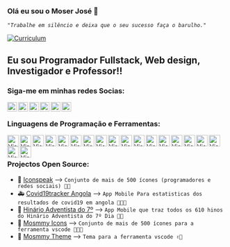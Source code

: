### Olá eu sou o Moser José 👋

*``"Trabalhe em silêncio e deixa que o seu sucesso faça o barulho."``*

[![Curriculum](https://img.shields.io/website?label=Curriculum&style=for-the-badge&url=https%3A%2F%2Fcodestackr.com)](https://github.com/moser-jose/curriculum/blob/master/main.pdf)

## Eu sou Programador Fullstack, Web design, Investigador e Professor!!

### Siga-me em minhas redes Socias:

[<img align="left" alt="Moser José | YouTube" width="22px" src="https://unpkg.com/iconspeck@1.1.3/SVG/youtube.svg" />][youtube]
[<img align="left" alt="Moser José | Twitter" width="22px" src="https://unpkg.com/iconspeck@1.1.3/SVG/twitter.svg" />][twitter]
[<img align="left" alt="Moser José | LinkedIn" width="22px" src="https://unpkg.com/iconspeck@1.1.3/SVG/linkedin.svg" />][linkedin]
[<img align="left" alt="Moser José | Instagram" width="22px" src="https://unpkg.com/iconspeck@1.1.3/SVG/instagram.svg" />][instagram]
[<img align="left" alt="Moser José | Facebook" width="22px" src="https://unpkg.com/iconspeck@1.1.3/SVG/facebook-sp.svg" />][facebook]
[<img align="left" alt="Moser José | Github" width="22px" src="https://unpkg.com/iconspeck@1.1.3/SVG/github.svg" />][github]

<br />

### Linguagens de Programação e Ferramentas:

<img align="left" alt="Visual Studio Code" width="26px" src="https://unpkg.com/iconspeck@1.1.3/SVG/html-five.svg"/>
<img align="left" alt="Visual Studio Code" width="26px" src="https://unpkg.com/iconspeck@1.1.3/SVG/css3.svg"/>
<img align="left" alt="Visual Studio Code" width="26px" src="https://unpkg.com/iconspeck@1.1.3/SVG/react.svg"/>
<img align="left" alt="Visual Studio Code" width="26px" src="https://unpkg.com/iconspeck@1.1.3/SVG/vuejs.svg"/>
<img align="left" alt="Visual Studio Code" width="26px" src="https://unpkg.com/iconspeck@1.1.3/SVG/sass.svg"/>
<img align="left" alt="Visual Studio Code" width="26px" src="https://unpkg.com/iconspeck@1.1.3/SVG/typescript.svg"/>
<img align="left" alt="Visual Studio Code" width="26px" src="https://unpkg.com/iconspeck@1.1.3/SVG/mongodb.svg"/>
<img align="left" alt="Visual Studio Code" width="26px" src="https://unpkg.com/iconspeck@1.1.3/SVG/java.svg"/>
<img align="left" alt="Visual Studio Code" width="26px" src="https://unpkg.com/iconspeck@1.1.3/SVG/javascript-p.svg"/>
<img align="left" alt="Visual Studio Code" width="26px" src="https://unpkg.com/iconspeck@1.1.3/SVG/laravel.svg"/>
<img align="left" alt="Visual Studio Code" width="26px" src="https://unpkg.com/iconspeck@1.1.3/SVG/latex-sp.svg"/>
<img align="left" alt="Visual Studio Code" width="26px" src="https://unpkg.com/iconspeck@1.1.3/SVG/markdown.svg"/>
<img align="left" alt="Visual Studio Code" width="26px" src="https://unpkg.com/iconspeck@1.1.3/SVG/mysql.svg"/>
<img align="left" alt="Visual Studio Code" width="26px" src="https://unpkg.com/iconspeck@1.1.3/SVG/nodejs.svg"/>
<img align="left" alt="Visual Studio Code" width="26px" src="https://unpkg.com/iconspeck@1.1.3/SVG/npm.svg"/>
<img align="left" alt="Visual Studio Code" width="26px" src="https://unpkg.com/iconspeck@1.1.3/SVG/php.svg"/>
<img align="left" alt="Visual Studio Code" width="26px" src="https://unpkg.com/iconspeck@1.1.3/SVG/vscode.svg"/>
<img align="left" alt="Visual Studio Code" width="26px" src="https://unpkg.com/iconspeck@1.1.3/SVG/git.svg"/>
<img align="left" alt="Visual Studio Code" width="26px" src="https://unpkg.com/iconspeck@1.1.3/SVG/bootstrap.svg"/>
<br />
<br />

### Projectos Open Source:

- 🦾 [Iconspeak](https://www.npmjs.com/package/iconspeck) --> ``Conjunto de mais de 500 ícones (programadores e redes sociais) 🙌🏽``
- 🚑 [Covid19tracker Angola](https://www.npmjs.com/package/iconspeck) --> ``App Mobile Para estatisticas dos resultados de covid19 em angola 👨🏽‍🔬``
- 📱  [Hinário Adventista do 7º](https://hinario-adventista.vercel.app/) --> ``App Mobile que traz todos os 610 hinos do Hinário Adventista do 7º Dia 🙏🏽``
- 💎 [Mosmmy Icons](https://github.com/moser-jose/mosmmy-icons-vscode) --> ``Conjunto de mais de 500 ícones para a ferramenta vscode 🧑🏽‍🎨``
- 💎 [Mosmmy Theme](https://moser-jose.github.io/mosmmy-theme-vscode/) --> ``Tema para a ferramenta vscode ✌🏽``

<br/>

[github]: https://github.com/moser-jose
[twitter]: https://twitter.com/mosmmy
[youtube]: https://youtube.com/mosmmy
[facebook]: https://facebook.com/moser-j
[instagram]: https://instagram.com/mosmmy
[linkedin]: https://linkedin.com/in/moser-jose